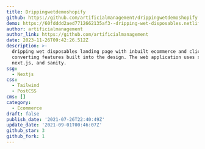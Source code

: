 ```yaml
---
title: Drippingwetdemoshopify
github: https://github.com/artificialmanagement/drippingwetdemoshopify
demo: https://60fdddd2aed7712662135af3--dripping-wet-disposables.netlify.app/
author: artificialmanagement
author_link: https://github.com/artificialmanagement
date: 2023-11-26T09:42:26.512Z
description: >-
  dripping wet disposables landing page with inbuilt ecommerce and click
  converting features built into the design. The web application uses shopify,
  next.js, and sanity.
ssg:
  - Nextjs
css:
  - Tailwind
  - PostCSS
cms: []
category:
  - Ecommerce
draft: false
publish_date: '2021-07-26T22:40:49Z'
update_date: '2021-09-01T00:46:07Z'
github_star: 3
github_fork: 1
---
```


